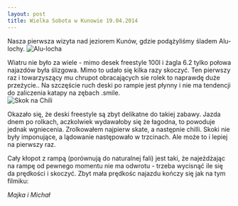 ```yaml
---
layout: post
title: Wielka Sobota w Kunowie 19.04.2014
---
```


Nasza pierwsza wizyta nad jeziorem Kunów, gdzie podążyliśmy śladem Alu-lochy. 
![Alu-locha](http://naspocie.pl/Poland/Kunow/Photo/Alu%20Locha%202014-04-19/slides/IMG_2962.JPG "Alu-locha")

Wiatru nie było za wiele - mimo desek freestyle 100l i żagla 6.2 tylko połowa najazdów była ślizgowa.
Mimo to udało się kilka razy skoczyć. Ten pierwszy raz i towarzyszący mu chrupot obracających sie rolek to naprawdę duże przeżycie..
Na szczęście ruch deski po rampie jest płynny i nie ma tendencji do zaliczenia katapy na zębach .smile.  
![Skok na Chili](http://naspocie.pl/Poland/Kunow/Photo/Alu%20Locha%202014-04-19/slides/IMG_3030.JPG "Skok na Chili")

Okazało się, że deski freestyle są zbyt delikatne do takiej zabawy. Jazda dnem po rolkach, aczkolwiek wydawałoby się że łagodna, to powoduje jednak wgniecenia.
Zrolkowałem najpierw skate, a następnie chilli.
Skoki nie były imponujące, a lądowanie następowało w trzcinach. Ale może to i lepiej na pierwszy raz.

Cały kłopot z rampą (porównują do naturalnej fali) jest taki, że najeżdżając na rampę od pewnego momentu nie ma odwrotu - trzeba wycisnąć ile się da prędkości i skoczyć.
Zbyt mała prędkośc najazdu kończy się jak na tym filmiku:

_Majka i Michał_

